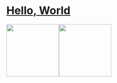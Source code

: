 
# [Hello, World](https://j-jl.com/)

<img align="" height="137px" src="https://github-readme-stats.vercel.app/api?username=ji-jinlong&hide_title=true&hide_border=true&show_icons=true&include_all_commits=true&line_height=21&bg_color=0,EC6C6C,FFD479,FFFC79,73FA79&theme=graywhite&locale=cn" /><img align="" height="137px" src="https://github-readme-stats.vercel.app/api/top-langs/?username=ji-jinlong&hide_title=true&hide_border=true&layout=compact&bg_color=0,73FA79,73FDFF,D783FF&theme=graywhite&locale=cn" />

